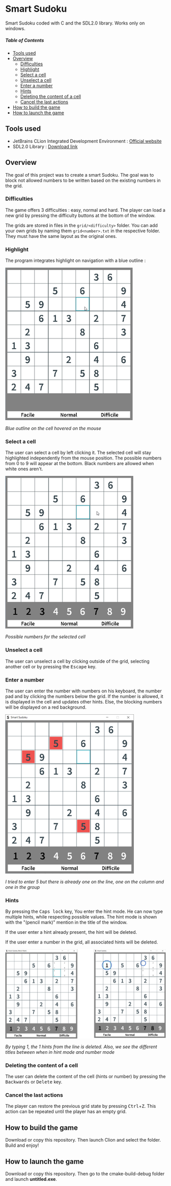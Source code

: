 # Smart Sudoku
Smart Sudoku coded with C and the SDL2.0 library. Works only on windows.

##### Table of Contents
- [Tools used]()
- [Overview](#overview)
  * [Difficulties](#difficulties)
  * [Highlight](#highlight)
  * [Select a cell](#select-a-cell)
  * [Unselect a cell](#unselect-a-cell)
  * [Enter a number](#enter-a-number)
  * [Hints](#hints)
  * [Deleting the content of a cell](#deleting-the-content-of-a-cell)
  * [Cancel the last actions](#cancel-the-last-actions)
- [How to build the game](#how-to-build-the-game)
- [How to launch the game](#how-to-launch-the-game)

## Tools used

- JetBrains CLion Integrated Development Environment : [Official website](https://www.jetbrains.com/clion/)
- SDL2.0 Library : [Download link](https://www.libsdl.org/download-2.0.php)

## Overview

The goal of this project was to create a smart Sudoku.
The goal was to block not allowed numbers to be written based on the existing numbers in the grid.

### Difficulties

The game offers 3 difficulties : easy, normal and hard.
The player can load a new grid by pressing the difficulty buttons at the bottom of the window.

The grids are stored in files in the ``grid/<difficulty>`` folder.
You can add your own grids by naming them ``grid<number>.txt`` in the respective folder.
They must have the same layout as the original ones.

### Highlight
The program integrates highlight on navigation with a blue outline :

![hover_highlight](img_readme/hover_highlight.png)

*Blue outline on the cell hovered on the mouse*

### Select a cell

The user can select a cell by left clicking it.
The selected cell will stay highlighted independently from the mouse position.
The possible numbers from 0 to 9 will appear at the bottom. Black numbers are allowed when white ones aren't.

![Possible numbers](img_readme/possible_numbers.png)

*Possible numbers for the selected cell*

### Unselect a cell

The user can unselect a cell by clicking outside of the grid, selecting another cell or by pressing the <kbd>Escape</kbd> key.

### Enter a number

The user can enter the number with numbers on his keyboard, the number pad and by clicking the numbers below the grid.
If the number is allowed, it is displayed in the cell and updates other hints.
Else, the blocking numbers will be displayed on a red background.

![Red background](img_readme/forbidden_number_red.png)

*I tried to enter 5 but there is already one on the line, one on the column and one in the group*

### Hints

By pressing the <kbd>Caps lock</kbd> key, You enter the hint mode.
He can now type multiple hints, while respecting possible values.
The hint mode is shown with the "(pencil mark)" mention in the title of the window.

If the user enter a hint already present, the hint will be deleted.

If the user enter a number in the grid, all associated hints will be deleted.

![Hints](img_readme/hints.png)

*By typing 1, the 1 hints from the line is deleted.
Also, we see the different titles between when in hint mode and number mode*

### Deleting the content of a cell

The user can delete the content of the cell (hints or number) by pressing the <kbd>Backwards</kbd> or <kbd>Delete</kbd> key.

### Cancel the last actions

The player can restore the previous grid state by pressing <kbd>Ctrl</kbd>+<kbd>Z</kbd>. This action can be repeated until the player has an empty grid.

## How to build the game
Download or copy this repository. Then launch Clion and select the folder. Build and enjoy!

## How to launch the game
Download or copy this repository. Then go to the cmake-build-debug folder and launch **untitled.exe**.
